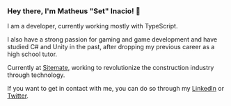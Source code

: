 ### Hey there, I'm Matheus "Set" Inacio! :grimacing:

I am a developer, currently working mostly with TypeScript.

I also have a strong passion for gaming and game development and have studied C# and Unity in the past, after dropping my previous career as a high school tutor.

Currently at [Sitemate](https://sitemate.com), working to revolutionize the construction industry through technology.

If you want to get in contact with me, you can do so through my [LinkedIn](https://www.linkedin.com/in/inaciomatheusdev/) or [Twitter](https://twitter.com/heyset_).
